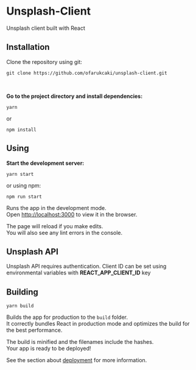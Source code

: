 
# Unsplash-Client

Unsplash client built with React


## Installation

Clone the repository using git:

```
git clone https://github.com/ofarukcaki/unsplash-client.git
```		

<br>

**Go to the project directory and install dependencies:**
```
yarn
```
or
```
npm install
```

## Using
**Start the development server:**
```
yarn start
```
or using npm:
```
npm run start
```
Runs the app in the development mode.  
Open  [http://localhost:3000](http://localhost:3000/)  to view it in the browser.

The page will reload if you make edits.  
You will also see any lint errors in the console.


## Unsplash API
Unsplash API requires authentication. Client ID can be set using environmental variables with **REACT_APP_CLIENT_ID** key

## Building
```
yarn build
```
Builds the app for production to the  `build`  folder.  
It correctly bundles React in production mode and optimizes the build for the best performance.

The build is minified and the filenames include the hashes.  
Your app is ready to be deployed!

See the section about  [deployment](https://facebook.github.io/create-react-app/docs/deployment)  for more information.

